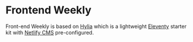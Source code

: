 # Frontend Weekly

Front-end Weekly is based on [Hylia](https://github.com/hankchizljaw/hylia) which is a lightweight [Eleventy](https://11ty.io) starter kit with [Netlify CMS](https://www.netlifycms.org/) pre-configured.